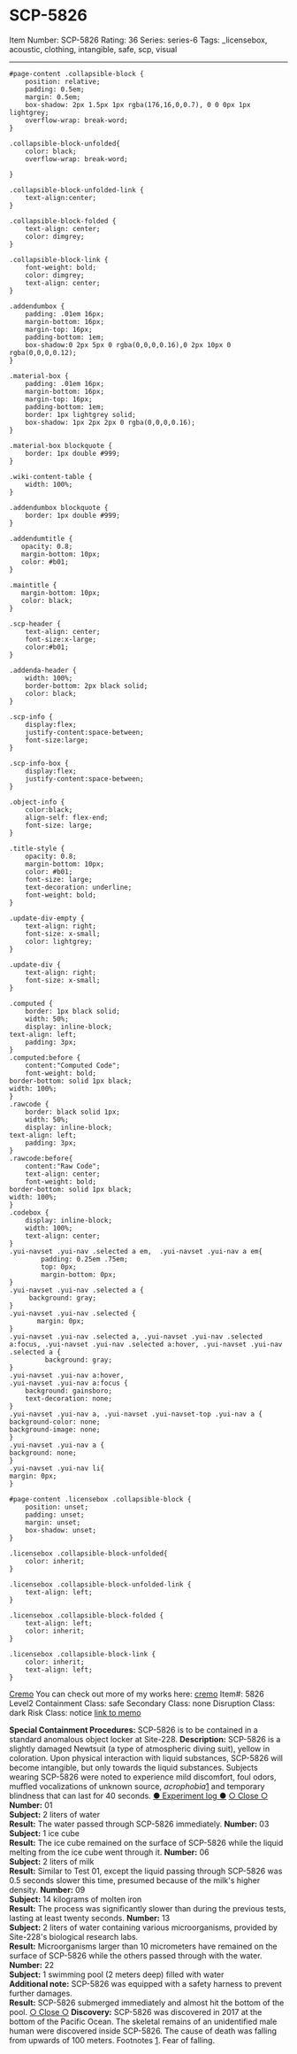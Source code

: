 # SCP-5826
Item Number: SCP-5826
Rating: 36
Series: series-6
Tags: _licensebox, acoustic, clothing, intangible, safe, scp, visual

---

    #page-content .collapsible-block { 
        position: relative;
        padding: 0.5em;
        margin: 0.5em;
        box-shadow: 2px 1.5px 1px rgba(176,16,0,0.7), 0 0 0px 1px lightgrey;
        overflow-wrap: break-word;
    }
     
    .collapsible-block-unfolded{
        color: black;
        overflow-wrap: break-word;
     
    }
     
    .collapsible-block-unfolded-link {
        text-align:center;
    }
     
    .collapsible-block-folded {
        text-align: center;
        color: dimgrey;
    }
     
    .collapsible-block-link {
        font-weight: bold;
        color: dimgrey;
        text-align: center;
    }
     
    .addendumbox {
        padding: .01em 16px;
        margin-bottom: 16px;
        margin-top: 16px;
        padding-bottom: 1em;
        box-shadow:0 2px 5px 0 rgba(0,0,0,0.16),0 2px 10px 0 rgba(0,0,0,0.12);
    }
     
    .material-box {
        padding: .01em 16px;
        margin-bottom: 16px;
        margin-top: 16px;
        padding-bottom: 1em;
        border: 1px lightgrey solid;
        box-shadow: 1px 2px 2px 0 rgba(0,0,0,0.16);
    }
     
    .material-box blockquote {
        border: 1px double #999;
    }
     
    .wiki-content-table {
        width: 100%;
    }
     
    .addendumbox blockquote {
        border: 1px double #999;
    }
     
    .addendumtitle {
       opacity: 0.8;
       margin-bottom: 10px;
       color: #b01;
    }
     
    .maintitle {
       margin-bottom: 10px;
       color: black;
    }
     
    .scp-header {
        text-align: center;
        font-size:x-large;
        color:#b01;
    }
     
    .addenda-header {
        width: 100%;
        border-bottom: 2px black solid;
        color: black;
    }
     
    .scp-info {
        display:flex;
        justify-content:space-between;
        font-size:large;
    }
     
    .scp-info-box {
        display:flex; 
        justify-content:space-between;
    }
     
    .object-info {
        color:black;
        align-self: flex-end;
        font-size: large;
    }
     
    .title-style {
        opacity: 0.8;
        margin-bottom: 10px;
        color: #b01;
        font-size: large;
        text-decoration: underline;
        font-weight: bold;
    }
     
    .update-div-empty {
        text-align: right;
        font-size: x-small;
        color: lightgrey;
    }
     
    .update-div {
        text-align: right;
        font-size: x-small;
    }
     
    .computed {
        border: 1px black solid;
        width: 50%;
        display: inline-block;
    text-align: left;
        padding: 3px;
    }
    .computed:before {
        content:"Computed Code";
        font-weight: bold;
    border-bottom: solid 1px black;
    width: 100%;
    }
    .rawcode {
        border: black solid 1px;
        width: 50%;
        display: inline-block;
    text-align: left;
        padding: 3px;
    }
    .rawcode:before{
        content:"Raw Code";
        text-align: center;
        font-weight: bold;
    border-bottom: solid 1px black;
    width: 100%;
    }
    .codebox {
        display: inline-block;
        width: 100%;
        text-align: center;
    }
    .yui-navset .yui-nav .selected a em,  .yui-navset .yui-nav a em{
            padding: 0.25em .75em; 
            top: 0px;
            margin-bottom: 0px;
    }
    .yui-navset .yui-nav .selected a {
         background: gray;
    }
    .yui-navset .yui-nav .selected {
           margin: 0px;
    }
    .yui-navset .yui-nav .selected a, .yui-navset .yui-nav .selected a:focus, .yui-navset .yui-nav .selected a:hover, .yui-navset .yui-nav .selected a {
             background: gray;
    }
    .yui-navset .yui-nav a:hover,
    .yui-navset .yui-nav a:focus {
        background: gainsboro;
        text-decoration: none;
    }
    .yui-navset .yui-nav a, .yui-navset .yui-navset-top .yui-nav a {
    background-color: none;
    background-image: none;
    }
    .yui-navset .yui-nav a {
    background: none;
    }
    .yui-navset .yui-nav li{
    margin: 0px;
    }
     
    #page-content .licensebox .collapsible-block {
        position: unset;
        padding: unset;
        margin: unset;
        box-shadow: unset;
    }
     
    .licensebox .collapsible-block-unfolded{
        color: inherit;
    }
     
    .licensebox .collapsible-block-unfolded-link {
        text-align: left;
    }
     
    .licensebox .collapsible-block-folded {
        text-align: left;
        color: inherit;
    }
     
    .licensebox .collapsible-block-link {
        color: inherit;
        text-align: left;
    }
[Cremo](javascript:;)
You can check out more of my works here:
[cremo](/cremo)
Item#: 5826
Level2
Containment Class:
safe
Secondary Class:
none
Disruption Class:
dark
Risk Class:
notice
[link to memo](/classification-committee-memo)  

**Special Containment Procedures:** SCP-5826 is to be contained in a standard anomalous object locker at Site-228.
**Description:** SCP-5826 is a slightly damaged Newtsuit (a type of atmospheric diving suit), yellow in coloration. Upon physical interaction with liquid substances, SCP-5826 will become intangible, but only towards the liquid substances.
Subjects wearing SCP-5826 were noted to experience mild discomfort, foul odors, muffled vocalizations of unknown source, _acrophobia_[1](javascript:;) and temporary blindness that can last for 40 seconds.
[● Experiment log ●](javascript:;)
[○ Close ○](javascript:;)
**Number:** 01  
**Subject:** 2 liters of water  
**Result:** The water passed through SCP-5826 immediately.
**Number:** 03  
**Subject:** 1 ice cube  
**Result:** The ice cube remained on the surface of SCP-5826 while the liquid melting from the ice cube went through it.
**Number:** 06  
**Subject:** 2 liters of milk  
**Result:** Similar to Test 01, except the liquid passing through SCP-5826 was 0.5 seconds slower this time, presumed because of the milk's higher density.
**Number:** 09  
**Subject:** 14 kilograms of molten iron  
**Result:** The process was significantly slower than during the previous tests, lasting at least twenty seconds.
**Number:** 13  
**Subject:** 2 liters of water containing various microorganisms, provided by Site-228's biological research labs.  
**Result:** Microorganisms larger than 10 micrometers have remained on the surface of SCP-5826 while the others passed through with the water.
**Number:** 22  
**Subject:** 1 swimming pool (2 meters deep) filled with water  
**Additional note:** SCP-5826 was equipped with a safety harness to prevent further damages.  
**Result:** SCP-5826 submerged immediately and almost hit the bottom of the pool.
[○ Close ○](javascript:;)
**Discovery:** SCP-5826 was discovered in 2017 at the bottom of the Pacific Ocean. The skeletal remains of an unidentified male human were discovered inside SCP-5826. The cause of death was falling from upwards of 100 meters.
Footnotes
[1](javascript:;). Fear of falling.